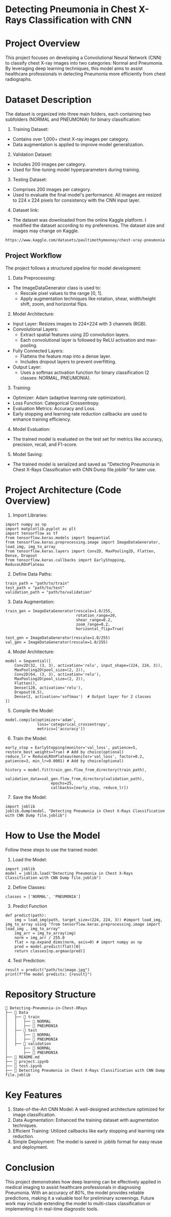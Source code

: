 # Detecting Pneumonia in Chest X-Rays Classification with CNN
# Project Overview
This project focuses on developing a Convolutional Neural Network (CNN) to classify chest X-ray images into two categories: Normal and Pneumonia. By leveraging deep learning techniques, this model aims to assist healthcare professionals in detecting Pneumonia more efficiently from chest radiographs.
# Dataset Description
The dataset is organized into three main folders, each containing two subfolders (NORMAL and PNEUMONIA) for binary classification:

1. Training Dataset:
- Contains over 1,000+ chest X-ray images per category.
- Data augmentation is applied to improve model generalization.
2. Validation Dataset:
- Includes 200 images per category.
- Used for fine-tuning model hyperparameters during training.
3. Testing Dataset:
- Comprises 200 images per category.
- Used to evaluate the final model's performance.
All images are resized to 224 x 224 pixels for consistency with the CNN input layer.
4. Dataset link:
- The dataset was downloaded from the online Kaggle platform. I modified the dataset according to my preferences. The dataset size and images may change on Kaggle.
```
https://www.kaggle.com/datasets/paultimothymooney/chest-xray-pneumonia
```
## Project Workflow
The project follows a structured pipeline for model development:
1. Data Preprocessing:
- The ImageDataGenerator class is used to:
   - Rescale pixel values to the range [0, 1].
   - Apply augmentation techniques like rotation, shear, width/height shift, zoom, and horizontal flips.
2. Model Architecture:
- Input Layer: Resizes images to 224×224 with 3 channels (RGB).
- Convolutional Layers:
   -  Extract spatial features using 2D convolution layers.
   - Each convolutional layer is followed by ReLU activation and max-pooling.
- Fully Connected Layers:
   - Flattens the feature map into a dense layer.
   - Includes dropout layers to prevent overfitting.
- Output Layer:
   - Uses a softmax activation function for binary classification (2 classes: NORMAL, PNEUMONIA).
3. Training:
- Optimizer: Adam (adaptive learning rate optimization).
- Loss Function: Categorical Crossentropy.
- Evaluation Metrics: Accuracy and Loss.
- Early stopping and learning rate reduction callbacks are used to enhance training efficiency.
4. Model Evaluation:
- The trained model is evaluated on the test set for metrics like accuracy, precision, recall, and F1-score.
5. Model Saving:
- The trained model is serialized and saved as "Detecting Pneumonia in Chest X-Rays Classification with CNN Dump file.joblib" for later use.

# Project Architecture (Code Overview)
1. Import Libraries:
```
import numpy as np
import matplotlib.pyplot as plt
import tensorflow as tf
from tensorflow.keras.models import Sequential
from tensorflow.keras.preprocessing.image import ImageDataGenerator, load_img, img_to_array
from tensorflow.keras.layers import Conv2D, MaxPooling2D, Flatten, Dense, Dropout
from tensorflow.keras.callbacks import EarlyStopping, ReduceLROnPlateau
```
2. Define Data Paths:
```
train_path = "path/to/train"
test_path = "path/to/test"
validation_path = "path/to/validation"
```
3. Data Augmentation:
```
train_gen = ImageDataGenerator(rescale=1.0/255, 
                               rotation_range=20,
                               shear_range=0.2,
                               zoom_range=0.2,
                               horizontal_flip=True)

test_gen = ImageDataGenerator(rescale=1.0/255)
val_gen = ImageDataGenerator(rescale=1.0/255)
```
4. Model Architecture:
```
model = Sequential([
    Conv2D(32, (3, 3), activation='relu', input_shape=(224, 224, 3)),
    MaxPooling2D(pool_size=(2, 2)),
    Conv2D(64, (3, 3), activation='relu'),
    MaxPooling2D(pool_size=(2, 2)),
    Flatten(),
    Dense(128, activation='relu'),
    Dropout(0.5),
    Dense(2, activation='softmax')  # Output layer for 2 classes
])
```
5. Compile the Model:
```
model.compile(optimizer='adam',
              loss='categorical_crossentropy',
              metrics=['accuracy'])
```
6. Train the Model:
```
early_stop = EarlyStopping(monitor='val_loss', patience=5, restore_best_weights=True) # Add by choice(optional) 
reduce_lr = ReduceLROnPlateau(monitor='val_loss', factor=0.2, patience=3, min_lr=0.0001) # Add by choice(optional) 

history = model.fit(train_gen.flow_from_directory(train_path),
                    validation_data=val_gen.flow_from_directory(validation_path),
                    epochs=25,
                    callbacks=[early_stop, reduce_lr])
```
7. Save the Model:
```
import joblib
joblib.dump(model, "Detecting Pneumonia in Chest X-Rays Classification with CNN Dump file.joblib")
```
# How to Use the Model
Follow these steps to use the trained model:

1. Load the Model:
```
import joblib
model = joblib.load("Detecting Pneumonia in Chest X-Rays Classification with CNN Dump file.joblib")
```
2. Define Classes:
```
classes = ['NORMAL', 'PNEUMONIA']
```
3. Predict Function
```
def predict(path):
    img = load_img(path, target_size=(224, 224, 3)) #import load_img, img_to_array using "from tensorflow.keras.preprocessing.image import load_img , img_to_array"
    img_arr = img_to_array(img)
    norm = img_arr / 255.0
    flat = np.expand_dims(norm, axis=0) # import numpy as np
    pred = model.predict(flat)[0]
    return classes[np.argmax(pred)]
```
4. Test Prediction:
```
result = predict("path/to/image.jpg")
print(f"The model predicts: {result}")
```
# Repository Structure
```
📂 Detecting-Pneumonia-in-Chest-XRays
├── 📂 Data
│   ├── 📂 train
│   │   ├── 📂 NORMAL
│   │   ├── 📂 PNEUMONIA
│   ├── 📂 test
│   │   ├── 📂 NORMAL
│   │   ├── 📂 PNEUMONIA
│   ├── 📂 validation
│       ├── 📂 NORMAL
│       ├── 📂 PNEUMONIA
├── 📝 README.md
├── 📄 project.ipynb
├── 📄 test.ipynb
├── 📄 Detecting Pneumonia in Chest X-Rays Classification with CNN Dump file.joblib
```
# Key Features
1. State-of-the-Art CNN Model: A well-designed architecture optimized for image classification.
2. Data Augmentation: Enhanced the training dataset with augmentation techniques.
3. Efficient Training: Utilized callbacks like early stopping and learning rate reduction.
4. Simple Deployment: The model is saved in .joblib format for easy reuse and deployment.
# Conclusion
This project demonstrates how deep learning can be effectively applied in medical imaging to assist healthcare professionals in diagnosing Pneumonia. With an accuracy of 80%, the model provides reliable predictions, making it a valuable tool for preliminary screenings. Future work may include extending the model to multi-class classification or implementing it in real-time diagnostic tools.
